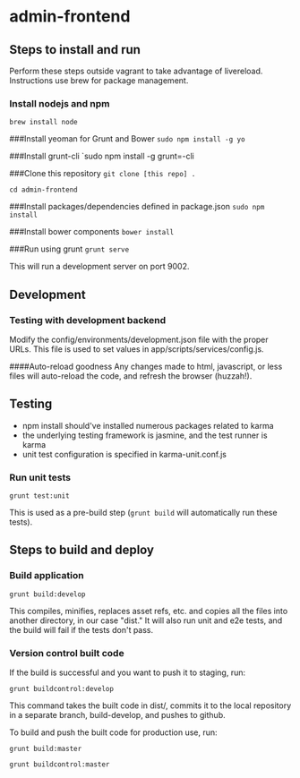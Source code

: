 admin-frontend
================

## Steps to install and run
Perform these steps outside vagrant to take advantage of livereload. Instructions use brew for package management.

### Install nodejs and npm
`brew install node`

###Install yeoman for Grunt and Bower
`sudo npm install -g yo`

###Install grunt-cli
`sudo npm install -g grunt=-cli

###Clone this repository
`git clone [this repo] .`

`cd admin-frontend`

###Install packages/dependencies defined in package.json
`sudo npm install`

###Install bower components
`bower install`

###Run using grunt
`grunt serve`

This will run a development server on port 9002.

## Development

### Testing with development backend

Modify the config/environments/development.json file with the proper URLs. This file is used to set values in app/scripts/services/config.js.

####Auto-reload goodness
Any changes made to html, javascript, or less files will auto-reload the code, and refresh the browser (huzzah!).

## Testing

- npm install should've installed numerous packages related to karma
- the underlying testing framework is jasmine, and the test runner is karma
- unit test configuration is specified in karma-unit.conf.js

### Run unit tests
`grunt test:unit`

This is used as a pre-build step (`grunt build` will automatically run these tests).

## Steps to build and deploy

### Build application
`grunt build:develop`

This compiles, minifies, replaces asset refs, etc. and copies all the files into another directory, in our case "dist." It will also run unit and e2e tests, and the build will fail if the tests don't pass.

### Version control built code
If the build is successful and you want to push it to staging, run:

`grunt buildcontrol:develop`

This command takes the built code in dist/, commits it to the local repository in a separate branch, build-develop, and pushes to github.

To build and push the built code for production use, run:

`grunt build:master`

`grunt buildcontrol:master`
